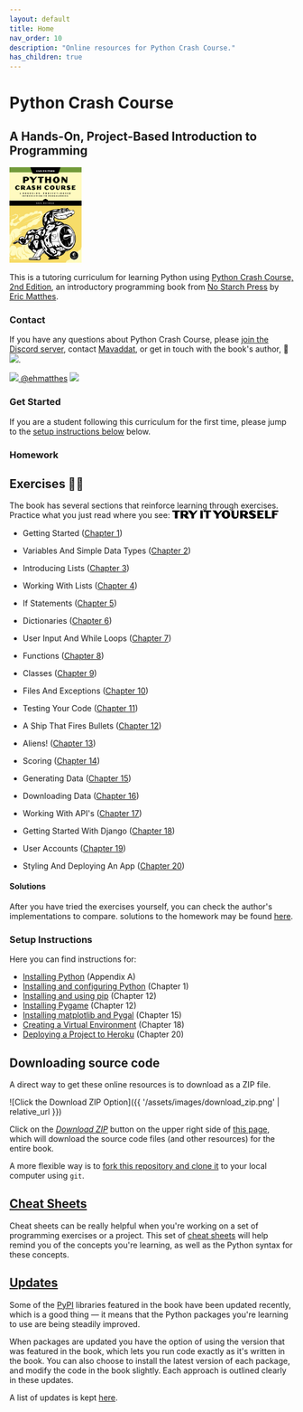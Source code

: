 ```yaml
---
layout: default
title: Home
nav_order: 10
description: "Online resources for Python Crash Course."
has_children: true
---
```


# Python Crash Course

## A Hands-On, Project-Based Introduction to Programming

[<img src="./images/cover.jpg" width="128"/>](https://www.amazon.ca/Python-Crash-Course-Eric-Matthes/dp/1593279280?&linkCode=ll1&tag=mavaddat-20&linkId=9a5ce7ddbcd95a4320240caaa6247aee&language=en_CA&ref_=as_li_ss_tl)

This is a tutoring curriculum for learning Python using [Python Crash Course, 2nd Edition](https://www.amazon.ca/Python-Crash-Course-Eric-Matthes/dp/1593279280?&linkCode=ll1&tag=mavaddat-20&linkId=9a5ce7ddbcd95a4320240caaa6247aee&language=en_CA&ref_=as_li_ss_tl), an introductory programming book from [No Starch Press](http://www.nostarch.com/pythoncrashcourse/) by [Eric Matthes](https://github.com/ehmatthes).

### Contact

If you have any questions about Python Crash Course, please  [join the Discord server](https://discord.gg/KzzTBbr), contact [Mavaddat](https://www.mavaddat.ca), or get in touch with the book's author, 📧 <a href="javascript:location='mailto:\u0065\u0068\u006d\u0061\u0074\u0074\u0068\u0065\u0073\u0040\u0067\u006d\u0061\u0069\u006c\u002e\u0063\u006f\u006d';void 0"><img src="{{ '/assets/images/ematthes.svg' | relative_url  }}"/></a>.

[<img src="https://raw.githubusercontent.com/johan/svg-cleanups/master/logos/twitter.svg" width="15"/>  @ehmatthes](http://twitter.com/ehmatthes/)
<img src="https://pbs.twimg.com/profile_images/1153801365543538688/6ZRVUWah.png"  width="20vw">

### Get Started

If you are a student following this curriculum for the first time, please jump to the [setup instructions below](#setup-instructions) below.

### Homework

<a href="try_it_yourself"></a>Exercises ✍🏽
---
The book has several sections that reinforce learning through exercises. Practice what you just read where you see:
<img src="./images/tiy.svg"   width="188vw" alt="'Try It Yourself' in Adobe Dogma typeface"/>

- Getting Started \([Chapter 1](/chapter_01/tiy.md)\)

- Variables And Simple Data Types \([Chapter 2](/chapter_02/tiy.md)\)

- Introducing Lists \([Chapter 3](/chapter_03/tiy.md)\)

- Working With Lists \([Chapter 4](/chapter_04/tiy.md)\)

- If Statements \([Chapter 5](/chapter_05/tiy.md)\)

- Dictionaries \([Chapter 6](/chapter_06/tiy.md)\)

- User Input And While Loops \([Chapter 7](/chapter_07/tiy.md)\)

- Functions \([Chapter 8](/chapter_08/tiy.md)\)

- Classes \([Chapter 9](/chapter_09/tiy.md)\)

- Files And Exceptions \([Chapter 10](/chapter_10/tiy.md)\)

- Testing Your Code \([Chapter 11](/chapter_11/tiy.md)\)

- A Ship That Fires Bullets \([Chapter 12](/chapter_12/tiy.md)\)

- Aliens! \([Chapter 13](/chapter_13/tiy.md)\)

- Scoring \([Chapter 14](/chapter_14/tiy.md)\)

- Generating Data \([Chapter 15](/chapter_15/tiy.md)\)

- Downloading Data \([Chapter 16](/chapter_16/tiy.md)\)

- Working With API's \([Chapter 17](/chapter_17/tiy.md)\)

- Getting Started With Django \([Chapter 18](/chapter_18/tiy.md)\)

- User Accounts \([Chapter 19](/chapter_19/tiy.md)\)

- Styling And Deploying An App \([Chapter 20](/chapter_20/tiy.md)\)

#### Solutions

After you have tried the exercises yourself, you can check the author's implementations to compare. solutions to the homework may be found [here](solutions/index.md).

### Setup Instructions

Here you can find instructions for:

- [Installing Python](/appendix_a/index.md)&#09;(Appendix A)
- [Installing and configuring Python](/chapter_01/tiy.md)&#09;(Chapter 1)
- [Installing and using pip](/chapter_12/installing_pip.md)&#09;(Chapter 12)
- [Installing Pygame](/chapter_12/tiy.md)&#09;(Chapter 12)
- [Installing matplotlib and Pygal](/chapter_15/tiy.md) &#09;(Chapter 15)
- [Creating a Virtual Environment](/chapter_18/tiy.md)&#09;(Chapter 18)
- [Deploying a Project to Heroku](/chapter_20/tiy.md)&#09;(Chapter 20)

<a href="source_code"></a>Downloading source code
---
A direct way to get these online resources is to download as a ZIP file. 

![Click the Download ZIP Option]({{ '/assets/images/download_zip.png' | relative_url }})

Click on the [*Download ZIP*](https://github.com/mavjav-edu/pcc_2e/archive/master.zip) button on the upper right side of [this page](https://github.com/mavjav-edu/pcc_2e), which will download the source code files (and other resources) for the entire book.

A more flexible way is to [fork this repository and clone it](https://guides.github.com/activities/forking/) to your local computer using `git`.

[Cheat Sheets](/cheat_sheets/index.md)
---

Cheat sheets can be really helpful when you're working on a set of programming exercises or a project. This set of [cheat sheets](/cheat_sheets/index.md) will help remind you of the concepts you're learning, as well as the Python syntax for these concepts.

[Updates](/updates/index.md)
---

Some of the [PyPI](https://en.wikipedia.org/wiki/Python_Package_Index) libraries featured in the book have been updated recently, which is a good thing &mdash; it means that the Python packages you're learning to use are being steadily improved.

When packages are updated you have the option of using the version that was featured in the book, which lets you run code exactly as it's written in the book. You can also choose to install the latest version of each package, and modify the code in the book slightly. Each approach is outlined clearly in these updates.

A list of updates is kept [here](/updates/index.md).